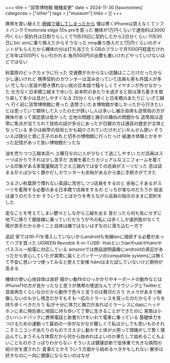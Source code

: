 +++
title = "貨幣博物館 機種変更"
date = 2024-11-30
[taxonomies]
categories = ["other"]
tags = ["museum"]
links = []
+++

携帯を買い替えた
[癇癪で壊してしまったから](https://slnq.github.io/photos/20241116.html)
懐は寒くiPhoneは買えなくてソフトバンクでmotorola edge 50s proを買った
機体が1万円くらいで通信料は3000円くらい
契約月は日割りらしくて11月29日に契約したから2日分くらい
11月30日にbic simに乗り換えたからそうなった
mnp乗り換えだと1万円くらいのポイントがもらえたから機体の分は打ち消さた
5 GBのプランで月1000円程度だけれど半年は500円くらい引かれる
毎月500円の出費も重いけれどやっていけないほどではない

秋葉原のビックカメラに行った
交通費がかからない店舗はここだけだったから少し遠いけれど
携帯契約のカウンターは混み合っていて店員も客も外国人が多い
忙しない言語や聞き慣れない訛の日本語で騒々しくてイヤホンが外せなかった
仕方なく日本橋三越まで歩いた
岩本町のあたりを過ぎると街は落ち着きを取り戻して多少は息がしやすくなる
20分くらい歩くと日本橋のあたりに
いざ三越へ
行く前に貨幣博物館に寄った
造幣さいたま博物館が楽しかったから行きたいとは思っていて期待して入ったのだが狭いし人は多いし展示自体も造幣局の方が興味があって満足感は低かった
立地の問題と展示の趣向の問題かな
造幣局は造幣に焦点が当てられて技術の話が多分にあったが日銀の方は通貨の歴史が主体となっている
多少は紙幣の技術とかも紹介されていたけれどいかんせん狭い
そういえば随分と昔に王子のお札と切手の博物館に行ったっけ
紙漉き体験とかをやった記憶があって良い博物館だったな

油を売りつつ三越本店へ
土曜日なのに人が少なくて過ごしやすい
ただ店員はスーツばかりでそれは少し苦手だ
法被を着たりカジュアルなユニフォームを着ている印象がある家電量販店でさえ三越内では全ての店員がスーツだった
息は詰まるが人は少なく静かだしカウンターも余裕があるから楽に手続きができた

うるさい秋葉原で慣れない英語に苦労しつつ店員をするのと
余裕こそあるがスーツを着用する必要のある日本橋で店員をするの
どっちが楽なのだろうか
給金は違うのだろうか
そういうことばかりを考えながら店員の指示のままに契約をした

変なことを考えてしまい鬱々としながら三越を出る
昔だったら何も気にせずに地下に降りて銀座線に乗っていただろうが今の私には歩くしか選択肢がなくて
陽が苦手だから歩くこと自体は嫌ではないはずなのに落ち込む一方で

追記
家ではWi-Fiを導入していないからandroidも有線lanに接続する必要があってハブを買った
UGREEN Revodok 6-in-1 USB- Hubというlanやusbやhdmiやパススルー給電に対応している
amazonでは商品説明画像にandroidの表記があったから安心していたが実際に届くとパッケージのcompatible systemには無くて不安に思いつつ使ってみると使えて安堵
hdmiはまだ試していないけど期待が高まる

機体の使い心地自体は良好
細かい動作のひっかかりやキーボードの動作などはiPhone11の方が良かったなと思うが携帯の使途なんてブラウジングとTwitterと音楽再生くらいなのだから動作で色々と言うのは贅沢だろう
カメラがあまり解像しないのも少し残念だがそもそも一応のミラーレスを買ったのだからそっちを持ち歩くべきだろう
私が十分に体力と腕力があればミラーレスにdapにヘッドホンに本に時刻表に地図に持ち歩いて丁寧に生きることができたのに
実態は小さいハンドバックに携帯電話と新書だけをいれて電車に乗っている
基礎体力をつけるための運動って最初の一歩がなかなか難しくて私は少しでも思いものそれこそミニコンポあたりのものでさえ少し動かすと体が火照って頭痛がして暫く寝込んでしまうそんな体質だから何から始めればよいのか果たして始めることもよいことなのかさっぱりわからない
そういえば健康診断で低体重で大きな病院の紹介状を渡された
食事だとかそういう方面から始めるべきかもしれない
散歩は好きなのに一向に健康にならないのはなぜ
